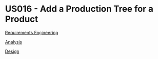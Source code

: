 # US016 - Add a Production Tree for a Product

[Requirements Engineering](01.requirements-engineering/Readme.md)

[Analysis](02.analysis/Readme.md)

[Design](03.design/Readme.md)